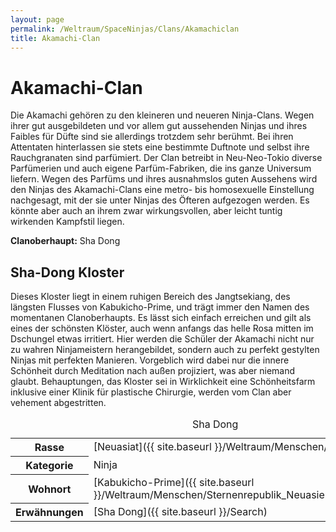 ```yaml
---
layout: page
permalink: /Weltraum/SpaceNinjas/Clans/Akamachiclan
title: Akamachi-Clan
---
```



# Akamachi-Clan


Die Akamachi gehören zu den kleineren und neueren Ninja-Clans. Wegen ihrer gut ausgebildeten und vor allem gut aussehenden Ninjas und ihres Faibles für Düfte sind sie allerdings trotzdem sehr berühmt. Bei ihren Attentaten hinterlassen sie stets eine bestimmte Duftnote und selbst ihre Rauchgranaten sind parfümiert. Der Clan betreibt in Neu-Neo-Tokio diverse Parfümerien und auch eigene Parfüm-Fabriken, die ins ganze Universum liefern. Wegen des Parfüms und ihres ausnahmslos guten Aussehens wird den Ninjas des Akamachi-Clans eine metro- bis homosexuelle Einstellung nachgesagt, mit der sie unter Ninjas des Öfteren aufgezogen werden. Es könnte aber auch an ihrem zwar wirkungsvollen, aber leicht tuntig wirkenden Kampfstil liegen.

**Clanoberhaupt:** Sha Dong

## Sha-Dong Kloster

Dieses Kloster liegt in einem ruhigen Bereich des Jangtsekiang, des längsten Flusses von Kabukicho-Prime, und trägt immer den Namen des momentanen Clanoberhaupts. Es lässt sich einfach erreichen und gilt als eines der schönsten Klöster, auch wenn anfangs das helle Rosa mitten im Dschungel etwas irritiert. Hier werden die Schüler der Akamachi nicht nur zu wahren Ninjameistern herangebildet, sondern auch zu perfekt gestylten Ninjas mit perfekten Manieren. Vorgeblich wird dabei nur die innere Schönheit durch Meditation nach außen projiziert, was aber niemand glaubt. Behauptungen, das Kloster sei in Wirklichkeit eine Schönheitsfarm inklusive einer Klinik für plastische Chirurgie, werden vom Clan aber vehement abgestritten.


<aside>
<table data-type="slc">
<caption>Sha Dong</caption>
<tbody>
<tr><th>Rasse</th><td>[Neuasiat]({{ site.baseurl }}/Weltraum/Menschen/Neuasien)</td></tr>
<tr><th>Kategorie</th><td>Ninja</td></tr>
<tr><th>Wohnort</th><td>[Kabukicho-Prime]({{ site.baseurl }}/Weltraum/Menschen/Sternenrepublik_Neuasien/Kabukichoprime)</td></tr>
<tr><th>Erwähnungen</th><td>[Sha Dong]({{ site.baseurl }}/Search)</td></tr>
</tbody>
</table>
</aside>

